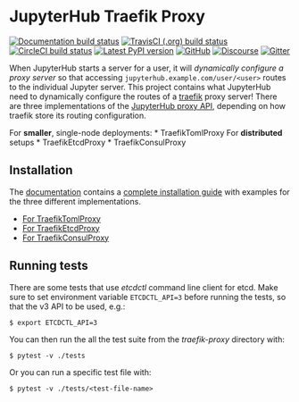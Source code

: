 
# JupyterHub Traefik Proxy

[![Documentation build status](https://img.shields.io/readthedocs/jupyterhub-traefik-proxy?logo=read-the-docs)](https://jupyterhub-traefik-proxy.readthedocs.org/en/latest/)
[![TravisCI (.org) build status](https://img.shields.io/travis/jupyterhub/traefik-proxy/master?logo=travis)](https://travis-ci.org/jupyterhub/traefik-proxy)
[![CircleCI build status](https://img.shields.io/circleci/build/github/jupyterhub/jupyterhub?logo=circleci)](https://circleci.com/gh/jupyterhub/jupyterhub)
[![Latest PyPI version](https://img.shields.io/pypi/v/jupyterhub-traefik-proxy?logo=pypi)](https://pypi.python.org/pypi/jupyterhub-traefik-proxy)
[![GitHub](https://img.shields.io/badge/issue_tracking-github-blue?logo=github)](https://github.com/jupyterhub/jupyterhub/issues)
[![Discourse](https://img.shields.io/badge/help_forum-discourse-blue?logo=discourse)](https://discourse.jupyter.org/c/jupyterhub)
[![Gitter](https://img.shields.io/badge/social_chat-gitter-blue?logo=gitter)](https://gitter.im/jupyterhub/jupyterhub)

When JupyterHub starts a server for a user, it will _dynamically configure a
proxy server_ so that accessing `jupyterhub.example.com/user/<user>` routes to
the individual Jupyter server. This project contains what JupyterHub need to
dynamically configure the routes of a [traefik](https://traefik.io) proxy
server! There are three implementations of the [JupyterHub proxy
API](https://jupyterhub.readthedocs.io/en/stable/reference/proxy.html),
depending on how traefik store its routing configuration.

For **smaller**, single-node deployments:
	* TraefikTomlProxy
For **distributed** setups
	* TraefikEtcdProxy
	* TraefikConsulProxy


## Installation
The [documentation](https://jupyterhub-traefik-proxy.readthedocs.io) contains a
[complete installation
guide](https://jupyterhub-traefik-proxy.readthedocs.io/en/latest/install.html)
with examples for the three different implementations.

* [For TraefikTomlProxy](https://jupyterhub-traefik-proxy.readthedocs.io/en/latest/toml.html#example-setup)
* [For TraefikEtcdProxy](https://jupyterhub-traefik-proxy.readthedocs.io/en/latest/etcd.html#example-setup)
* [For TraefikConsulProxy](https://jupyterhub-traefik-proxy.readthedocs.io/en/latest/consul.html#example-setup)


## Running tests
There are some tests that use *etcdctl* command line client for etcd. Make sure
to set environment variable `ETCDCTL_API=3` before running the tests, so that
the v3 API to be used, e.g.:

```
$ export ETCDCTL_API=3
```

You can then run the all the test suite from the *traefik-proxy* directory with:

```
$ pytest -v ./tests
```

Or you can run a specific test file with:

```
$ pytest -v ./tests/<test-file-name>
```
